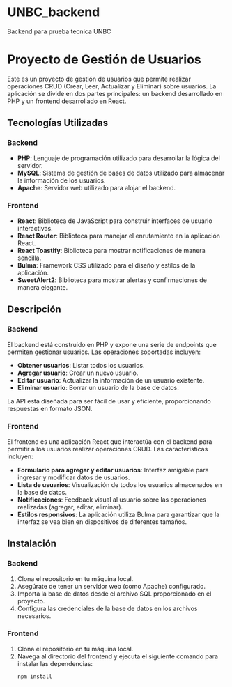 # UNBC_backend
Backend para prueba tecnica UNBC

# Proyecto de Gestión de Usuarios

Este es un proyecto de gestión de usuarios que permite realizar operaciones CRUD (Crear, Leer, Actualizar y Eliminar) sobre usuarios. La aplicación se divide en dos partes principales: un backend desarrollado en PHP y un frontend desarrollado en React.

## Tecnologías Utilizadas

### Backend
- **PHP**: Lenguaje de programación utilizado para desarrollar la lógica del servidor.
- **MySQL**: Sistema de gestión de bases de datos utilizado para almacenar la información de los usuarios.
- **Apache**: Servidor web utilizado para alojar el backend.

### Frontend
- **React**: Biblioteca de JavaScript para construir interfaces de usuario interactivas.
- **React Router**: Biblioteca para manejar el enrutamiento en la aplicación React.
- **React Toastify**: Biblioteca para mostrar notificaciones de manera sencilla.
- **Bulma**: Framework CSS utilizado para el diseño y estilos de la aplicación.
- **SweetAlert2**: Biblioteca para mostrar alertas y confirmaciones de manera elegante.

## Descripción

### Backend
El backend está construido en PHP y expone una serie de endpoints que permiten gestionar usuarios. Las operaciones soportadas incluyen:

- **Obtener usuarios**: Listar todos los usuarios.
- **Agregar usuario**: Crear un nuevo usuario.
- **Editar usuario**: Actualizar la información de un usuario existente.
- **Eliminar usuario**: Borrar un usuario de la base de datos.

La API está diseñada para ser fácil de usar y eficiente, proporcionando respuestas en formato JSON.

### Frontend
El frontend es una aplicación React que interactúa con el backend para permitir a los usuarios realizar operaciones CRUD. Las características incluyen:

- **Formulario para agregar y editar usuarios**: Interfaz amigable para ingresar y modificar datos de usuarios.
- **Lista de usuarios**: Visualización de todos los usuarios almacenados en la base de datos.
- **Notificaciones**: Feedback visual al usuario sobre las operaciones realizadas (agregar, editar, eliminar).
- **Estilos responsivos**: La aplicación utiliza Bulma para garantizar que la interfaz se vea bien en dispositivos de diferentes tamaños.

## Instalación

### Backend
1. Clona el repositorio en tu máquina local.
2. Asegúrate de tener un servidor web (como Apache) configurado.
3. Importa la base de datos desde el archivo SQL proporcionado en el proyecto.
4. Configura las credenciales de la base de datos en los archivos necesarios.

### Frontend
1. Clona el repositorio en tu máquina local.
2. Navega al directorio del frontend y ejecuta el siguiente comando para instalar las dependencias:
   ```bash
   npm install

